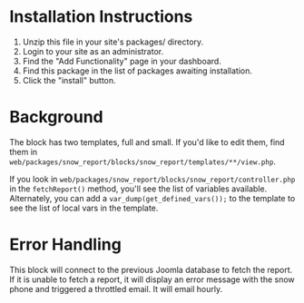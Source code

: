 # Installation Instructions

1. Unzip this file in your site's packages/ directory.
2. Login to your site as an administrator.
3. Find the "Add Functionality" page in your dashboard.
4. Find this package in the list of packages awaiting installation.
5. Click the "install" button.

# Background

The block has two templates, full and small. If you'd like to edit them,
find them in `web/packages/snow_report/blocks/snow_report/templates/**/view.php`.

If you look in `web/packages/snow_report/blocks/snow_report/controller.php` in the
`fetchReport()` method, you'll see the list of variables available. Alternately,
you can add a `var_dump(get_defined_vars());` to the template to see the list of
local vars in the template.

# Error Handling

This block will connect to the previous Joomla database to fetch the report. If it
is unable to fetch a report, it will display an error message with the snow phone
and triggered a throttled email. It will email hourly.

 